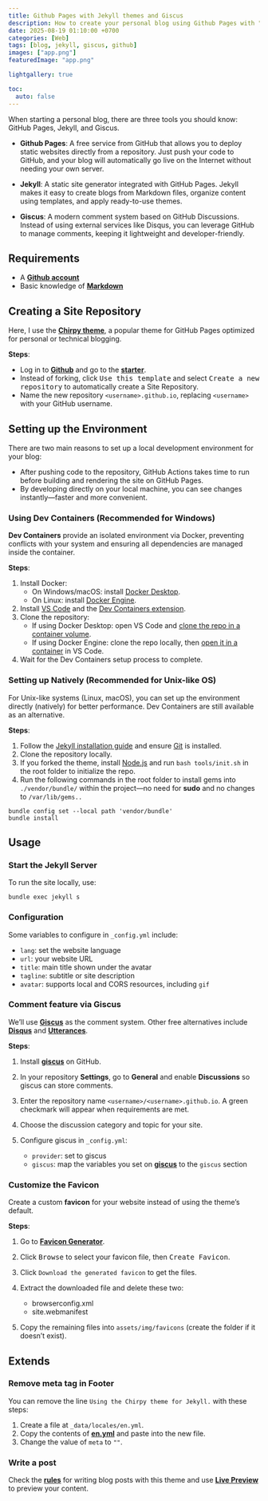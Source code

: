```yaml
---
title: Github Pages with Jekyll themes and Giscus
description: How to create your personal blog using Github Pages with "comment" feature
date: 2025-08-19 01:10:00 +0700
categories: [Web]
tags: [blog, jekyll, giscus, github]
images: ["app.png"]
featuredImage: "app.png"

lightgallery: true

toc:
  auto: false
---
```


<!--more-->

When starting a personal blog, there are three tools you should know: GitHub Pages, Jekyll, and Giscus.
- **Github Pages**: A free service from GitHub that allows you to deploy static websites directly from a repository. Just push your code to GitHub, and your blog will automatically go live on the Internet without needing your own server.

- **Jekyll**: A static site generator integrated with GitHub Pages. Jekyll makes it easy to create blogs from Markdown files, organize content using templates, and apply ready-to-use themes.

- **Giscus**: A modern comment system based on GitHub Discussions. Instead of using external services like Disqus, you can leverage GitHub to manage comments, keeping it lightweight and developer-friendly.


## Requirements
- A [**Github account**](https://github.com/)  
- Basic knowledge of [**Markdown**](https://markdownlivepreview.com/)  


## Creating a Site Repository
Here, I use the [**Chirpy theme**](https://chirpy.cotes.page/), a popular theme for GitHub Pages optimized for personal or technical blogging.

**Steps**:  
- Log in to [**Github**](https://github.com/) and go to the [**starter**](https://github.com/cotes2020/chirpy-starter).  
- Instead of forking, click <kbd>Use this template</kbd> and select <kbd>Create a new repository</kbd> to automatically create a Site Repository.  
- Name the new repository `<username>.github.io`, replacing `<username>` with your GitHub username.  


## Setting up the Environment
There are two main reasons to set up a local development environment for your blog:  
- After pushing code to the repository, GitHub Actions takes time to run before building and rendering the site on GitHub Pages.  
- By developing directly on your local machine, you can see changes instantly—faster and more convenient.  

### Using Dev Containers (Recommended for Windows)
**Dev Containers** provide an isolated environment via Docker, preventing conflicts with your system and ensuring all dependencies are managed inside the container.  

**Steps**:  
1. Install Docker:  
   - On Windows/macOS: install [Docker Desktop](https://www.docker.com/products/docker-desktop/).  
   - On Linux: install [Docker Engine](https://docs.docker.com/engine/install/).  
2. Install [VS Code](https://code.visualstudio.com/) and the [Dev Containers extension](https://marketplace.visualstudio.com/items?itemName=ms-vscode-remote.remote-containers).  
3. Clone the repository:  
   - If using Docker Desktop: open VS Code and [clone the repo in a container volume](https://code.visualstudio.com/docs/devcontainers/containers#_quick-start-open-a-git-repository-or-github-pr-in-an-isolated-container-volume).  
   - If using Docker Engine: clone the repo locally, then [open it in a container](https://code.visualstudio.com/docs/devcontainers/containers#_quick-start-open-an-existing-folder-in-a-container) in VS Code.  
4. Wait for the Dev Containers setup process to complete.  

### Setting up Natively (Recommended for Unix-like OS)
For Unix-like systems (Linux, macOS), you can set up the environment directly (natively) for better performance. Dev Containers are still available as an alternative.  

**Steps**:  
1. Follow the [Jekyll installation guide](https://jekyllrb.com/docs/installation/) and ensure [Git](https://git-scm.com/) is installed.  
2. Clone the repository locally.  
3. If you forked the theme, install [Node.js](https://nodejs.org/) and run `bash tools/init.sh` in the root folder to initialize the repo.  
4. Run the following commands in the root folder to install gems into `./vendor/bundle/` within the project—no need for **sudo** and no changes to `/var/lib/gems..`

```shell
bundle config set --local path 'vendor/bundle'
bundle install
```


## Usage

### Start the Jekyll Server

To run the site locally, use:

```shell
bundle exec jekyll s
```

### Configuration

Some variables to configure in `_config.yml` include:

* `lang`: set the website language
* `url`: your website URL
* `title`: main title shown under the avatar
* `tagline`: subtitle or site description
* `avatar`: supports local and CORS resources, including `gif`

### Comment feature via Giscus

We’ll use [**Giscus**](https://giscus.app) as the comment system. Other free alternatives include [**Disqus**](https://disqus.com/) and [**Utterances**](https://utteranc.es/).

**Steps**:

1. Install [**giscus**](https://github.com/apps/giscus) on GitHub.
2. In your repository **Settings**, go to **General** and enable **Discussions** so giscus can store comments.
3. Enter the repository name `<username>/<username>.github.io`. A green checkmark will appear when requirements are met.
4. Choose the discussion category and topic for your site.
5. Configure giscus in `_config.yml`:

   * `provider`: set to giscus
   * `giscus`: map the variables you set on [**giscus**](https://github.com/apps/giscus) to the `giscus` section

### Customize the Favicon

Create a custom **favicon** for your website instead of using the theme’s default.

**Steps**:

1. Go to [**Favicon Generator**](https://www.favicon-generator.org/).
2. Click <kbd>Browse</kbd> to select your favicon file, then <kbd>Create Favicon</kbd>.
3. Click `Download the generated favicon` to get the files.
4. Extract the downloaded file and delete these two:

   * browserconfig.xml
   * site.webmanifest
5. Copy the remaining files into `assets/img/favicons` (create the folder if it doesn’t exist).


## Extends

### Remove meta tag in Footer

You can remove the line `Using the Chirpy theme for Jekyll.` with these steps:

1. Create a file at `_data/locales/en.yml`.
2. Copy the contents of [**en.yml**](https://raw.githubusercontent.com/cotes2020/jekyll-theme-chirpy/refs/heads/master/_data/locales/en.yml) and paste into the new file.
3. Change the value of `meta` to `""`.

### Write a post

Check the [**rules**](https://chirpy.cotes.page/posts/write-a-new-post/) for writing blog posts with this theme and use [**Live Preview**](https://markdownlivepreview.com/) to preview your content.
